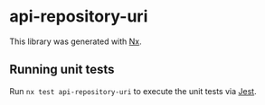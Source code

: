 # api-repository-uri

This library was generated with [Nx](https://nx.dev).

## Running unit tests

Run `nx test api-repository-uri` to execute the unit tests via [Jest](https://jestjs.io).
